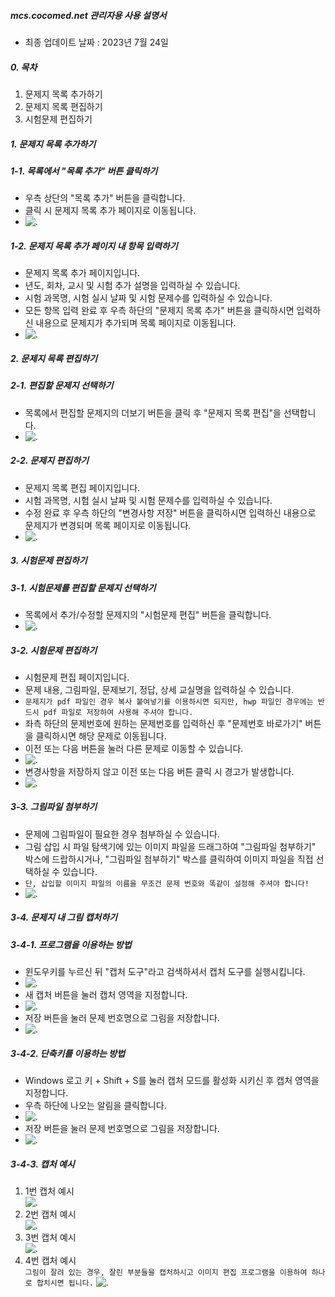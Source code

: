##### mcs.cocomed.net 관리자용 사용 설명서
- 최종 업데이트 날짜 : 2023년 7월 24일
  
##### 0. 목차
1. 문제지 목록 추가하기
2. 문제지 목록 편집하기
3. 시험문제 편집하기

##### 1. 문제지 목록 추가하기

##### 1-1. 목록에서 "목록 추가" 버튼 클릭하기
- 우측 상단의 "목록 추가" 버튼을 클릭합니다.
- 클릭 시 문제지 목록 추가 페이지로 이동됩니다.
- ![.](1-1.png)

##### 1-2. 문제지 목록 추가 페이지 내 항목 입력하기
- 문제지 목록 추가 페이지입니다.
- 년도, 회차, 교시 및 시험 추가 설명을 입력하실 수 있습니다.
- 시험 과목명, 시험 실시 날짜 및 시험 문제수를 입력하실 수 있습니다.
- 모든 항목 입력 완료 후 우측 하단의 "문제지 목록 추가" 버튼을 클릭하시면 입력하신 내용으로 문제지가 추가되며 목록 페이지로 이동됩니다.
- ![.](1-2.png)

##### 2. 문제지 목록 편집하기 <a name="2nd"></a>

##### 2-1. 편집할 문제지 선택하기
- 목록에서 편집할 문제지의 더보기 버튼을 클릭 후 "문제지 목록 편집"을 선택합니다.
- ![.](2-1.png)

##### 2-2. 문제지 편집하기
- 문제지 목록 편집 페이지입니다.
- 시험 과목명, 시험 실시 날짜 및 시험 문제수를 입력하실 수 있습니다.
- 수정 완료 후 우측 하단의 "변경사항 저장" 버튼을 클릭하시면 입력하신 내용으로 문제지가 변경되며 목록 페이지로 이동됩니다.
- ![.](2-2.png)

##### 3. 시험문제 편집하기 <a name="3rd"></a>

##### 3-1. 시험문제를 편집할 문제지 선택하기
- 목록에서 추가/수정할 문제지의 "시험문제 편집" 버튼을 클릭합니다.
- ![.](3-1.png)

##### 3-2. 시험문제 편집하기
- 시험문제 편집 페이지입니다.
- 문제 내용, 그림파일, 문제보기, 정답, 상세 교실명을 입력하실 수 있습니다.
- ```문제지가 pdf 파일인 경우 복사 붙여넣기를 이용하시면 되지만, hwp 파일인 경우에는 반드시 pdf 파일로 저장하여 사용해 주셔야 합니다.```
- 좌측 하단의 문제번호에 원하는 문제번호를 입력하신 후 "문제번호 바로가기" 버튼을 클릭하시면 해당 문제로 이동됩니다.
- 이전 또는 다음 버튼을 눌러 다른 문제로 이동할 수 있습니다.
- ![.](3-2.png)
- 변경사항을 저장하지 않고 이전 또는 다음 버튼 클릭 시 경고가 발생합니다.
- ![.](3-3.png)

##### 3-3. 그림파일 첨부하기
- 문제에 그림파일이 필요한 경우 첨부하실 수 있습니다.
- 그림 삽입 시 파일 탐색기에 있는 이미지 파일을 드래그하여 "그림파일 첨부하기" 박스에 드랍하시거나, "그림파일 첨부하기" 박스를 클릭하여 이미지 파일을 직접 선택하실 수 있습니다.
- ```단, 삽입할 이미지 파일의 이름을 무조건 문제 번호와 똑같이 설정해 주셔야 합니다!```
- ![.](3-4.png) 

##### 3-4. 문제지 내 그림 캡처하기
##### 3-4-1. 프로그램을 이용하는 방법
- 윈도우키를 누르신 뒤 "캡처 도구"라고 검색하셔서 캡처 도구를 실행시킵니다.
- ![.](3-5.png) 
- 새 캡처 버튼을 눌러 캡처 영역을 지정합니다.
- ![.](3-6.png) 
- 저장 버튼을 눌러 문제 번호명으로 그림을 저장합니다.
- ![.](3-7.png) 
##### 3-4-2. 단축키를 이용하는 방법
- Windows 로고 키 + Shift + S를 눌러 캡처 모드를 활성화 시키신 후 캡처 영역을 지정합니다.
- 우측 하단에 나오는 알림을 클릭합니다.
- ![.](3-8.png) 
- 저장 버튼을 눌러 문제 번호명으로 그림을 저장합니다.
- ![.](3-9.png) 
##### 3-4-3. 캡처 예시
1. 1번 캡처 예시 <br/>
![.](3-10.png)
2. 2번 캡처 예시 <br/>
![.](3-11.png)
3. 3번 캡처 예시 <br/>
![.](3-12.png)
4. 4번 캡처 예시 <br/>
```그림이 잘려 있는 경우, 잘린 부분들을 캡처하시고 이미지 편집 프로그램을 이용하여 하나로 합치시면 됩니다.```
![.](3-13.png)
